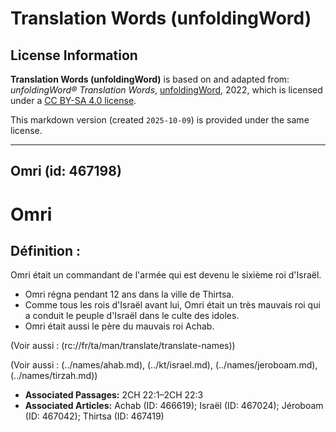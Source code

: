# Translation Words (unfoldingWord)

## License Information

**Translation Words (unfoldingWord)** is based on and adapted from: _unfoldingWord® Translation Words_, [unfoldingWord](https://unfoldingword.org/utw), 2022, which is licensed under a [CC BY-SA 4.0 license](https://creativecommons.org/licenses/by-sa/4.0/legalcode.en).

This markdown version (created `2025-10-09`) is provided under the same license.



--------------------------------

## Omri (id: 467198)

Omri
====

Définition :
------------

Omri était un commandant de l'armée qui est devenu le sixième roi d'Israël.

* Omri régna pendant 12 ans dans la ville de Thirtsa.
* Comme tous les rois d'Israël avant lui, Omri était un très mauvais roi qui a conduit le peuple d'Israël dans le culte des idoles.
* Omri était aussi le père du mauvais roi Achab.

(Voir aussi : (rc://fr/ta/man/translate/translate\-names))

(Voir aussi : (../names/ahab.md), (../kt/israel.md), (../names/jeroboam.md), (../names/tirzah.md))

* **Associated Passages:** 2CH 22:1–2CH 22:3
* **Associated Articles:** Achab (ID: 466619); Israël (ID: 467024); Jéroboam (ID: 467042); Thirtsa (ID: 467419)

